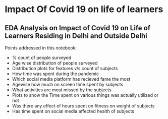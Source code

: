 # Impact Of Covid 19 on life of learners
<h2>EDA Analysis on Impact of Covid 19 on Life of Learners Residing in Delhi and Outside Delhi</h2>

Points addressed in this notebook:
<ul>
<li>% count of people surveyed</li>
<li>Age wise distribution of people surveyed</li>
<li>Distribution plots for features v/s count of subjects</li>
<li>How time was spent during the pandemic</li>
<li>Which social media platform has recieved fame the most</li>
<li>Agewise how much on screen time spent by subjects</li>
<li>What activities are most missed by the subjects</li>
<li>Plots to show the Time spent on various things was actually utilized or not</li>
<li>Was there any effect of hours spent on fitness on weight of subjects</li>
<li>Has time spent on social media affected health of subjects</li>
</ul>
